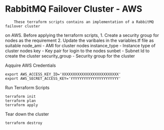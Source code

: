 # RabbitMQ Failover Cluster - AWS



		These terraform scripts contains an implementation of a RabbitMQ failover cluster 
on AWS. Before applying the terraform scripts,
	1. Create a security group for nodes as the requirement
	2. Update the varibales in the variables.tf file as suitable
			node_ami - AMI for cluster nodes
			instance_type - Instance type of cluster nodes
			key - Key pair for login to the nodes
			sunbet - Subnet Id to create the cluster 
			security_group - Security group for the cluster 




Aqquire AWS Credentials			
			
```
export AWS_ACCESS_KEY_ID='XXXXXXXXXXXXXXXXXXXXXXXXXX'
export AWS_SECRET_ACCESS_KEY='YYYYYYYYYYYYYYYYYYYYYY' 
```			

			

Run Terraform Scripts

```
terraform init
terraform plan
terraform apply 
```


Tear down the cluster

```
terraform destroy
```


